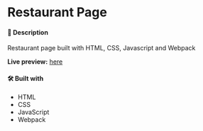 # Restaurant Page

#### 📝 Description
Restaurant page built with HTML, CSS, Javascript and Webpack

**Live preview:** [here](https://cocky-banach-35576d.netlify.app/)

#### 🛠️ Built with
 * HTML
 * CSS
 * JavaScript
 * Webpack
 
